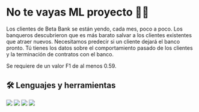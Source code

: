 # No te vayas ML proyecto 🥹💸

Los clientes de Beta Bank se están yendo, cada mes, poco a poco. Los banqueros descubrieron que es más barato salvar a los clientes existentes que atraer nuevos.
Necesitamos predecir si un cliente dejará el banco pronto. Tú tienes los datos sobre el comportamiento pasado de los clientes y la terminación de contratos con el banco.

Se requiere de un valor F1 de al menos 0.59.

## 🛠️ Lenguajes y herramientas 
<img src = "https://img.shields.io/badge/Jupyter-F37626.svg?&style=for-the-badge&logo=Jupyter&logoColor=white"> <img src="https://img.shields.io/badge/Python-FFD43B?style=for-the-badge&logo=python&logoColor=blue" /> <img src ="https://img.shields.io/badge/scikit_learn-F7931E?style=for-the-badge&logo=scikit-learn&logoColor=white" /> <img src= "https://img.shields.io/badge/Pandas-2C2D72?style=for-the-badge&logo=pandas&logoColor=white"/> 
